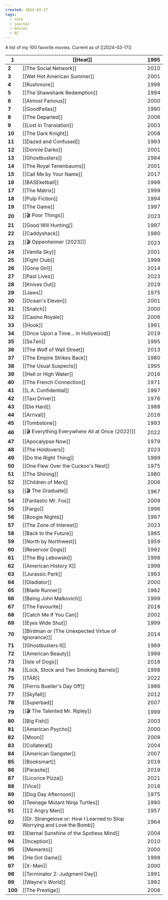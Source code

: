 ```yaml
---
created: 2024-03-17
tags:
  - note
  - journal
  - movies
  - 0🌲
---
```

A list of my 100 favorite movies. Current as of [[2024-03-17]]


| **1**   | [[Heat]]                                                                 | 1995 |
| ------- | ------------------------------------------------------------------------ | ---- |
| **2**   | [[The Social Network]]                                                   | 2010 |
| **3**   | [[Wet Hot American Summer]]                                              | 2001 |
| **4**   | [[Rushmore]]                                                             | 1998 |
| **5**   | [[The Shawshank Redemption]]                                             | 1994 |
| **6**   | [[Almost Famous]]                                                        | 2000 |
| **7**   | [[GoodFellas]]                                                           | 1990 |
| **8**   | [[The Departed]]                                                         | 2006 |
| **9**   | [[Lost in Translation]]                                                  | 2003 |
| **10**  | [[The Dark Knight]]                                                      | 2008 |
| **11**  | [[Dazed and Confused]]                                                   | 1993 |
| **12**  | [[Donnie Darko]]                                                         | 2001 |
| **13**  | [[Ghostbusters]]                                                         | 1984 |
| **14**  | [[The Royal Tenenbaums]]                                                 | 2001 |
| **15**  | [[Call Me by Your Name]]                                                 | 2017 |
| **16**  | [[BASEketball]]                                                          | 1998 |
| **17**  | [[The Matrix]]                                                           | 1999 |
| **18**  | [[Pulp Fiction]]                                                         | 1994 |
| **19**  | [[The Game]]                                                             | 1997 |
| **20**  | [[🎬 Poor Things]]                                                       | 2023 |
| **21**  | [[Good Will Hunting]]                                                    | 1997 |
| **22**  | [[Caddyshack]]                                                           | 1980 |
| **23**  | [[🎬 Oppenheimer (2023)]]                                                | 2023 |
| **24**  | [[Vanilla Sky]]                                                          | 2001 |
| **25**  | [[Fight Club]]                                                           | 1999 |
| **26**  | [[Gone Girl]]                                                            | 2014 |
| **27**  | [[Past Lives]]                                                           | 2023 |
| **28**  | [[Knives Out]]                                                           | 2019 |
| **29**  | [[Jaws]]                                                                 | 1975 |
| **30**  | [[Ocean's Eleven]]                                                       | 2001 |
| **31**  | [[Snatch]]                                                               | 2000 |
| **32**  | [[Casino Royale]]                                                        | 2006 |
| **33**  | [[Hook]]                                                                 | 1991 |
| **34**  | [[Once Upon a Time… in Hollywood]]                                       | 2019 |
| **35**  | [[Se7en]]                                                                | 1995 |
| **36**  | [[The Wolf of Wall Street]]                                              | 2013 |
| **37**  | [[The Empire Strikes Back]]                                              | 1980 |
| **38**  | [[The Usual Suspects]]                                                   | 1995 |
| **39**  | [[Hell or High Water]]                                                   | 2016 |
| **40**  | [[The French Connection]]                                                | 1971 |
| **41**  | [[L.A. Confidential]]                                                    | 1997 |
| **42**  | [[Taxi Driver]]                                                          | 1976 |
| **43**  | [[Die Hard]]                                                             | 1988 |
| **44**  | [[Arrival]]                                                              | 2016 |
| **45**  | [[Tombstone]]                                                            | 1993 |
| **46**  | [[🎬 Everything Everywhere All at Once (2022)]]                          | 2022 |
| **47**  | [[Apocalypse Now]]                                                       | 1979 |
| **48**  | [[The Holdovers]]                                                        | 2023 |
| **49**  | [[Do the Right Thing]]                                                   | 1989 |
| **50**  | [[One Flew Over the Cuckoo's Nest]]                                      | 1975 |
| **51**  | [[The Shining]]                                                          | 1980 |
| **52**  | [[Children of Men]]                                                      | 2006 |
| **53**  | [[🎬 The Graduate]]                                                      | 1967 |
| **54**  | [[Fantastic Mr. Fox]]                                                    | 2009 |
| **55**  | [[Fargo]]                                                                | 1996 |
| **56**  | [[Boogie Nights]]                                                        | 1997 |
| **57**  | [[The Zone of Interest]]                                                 | 2023 |
| **58**  | [[Back to the Future]]                                                   | 1985 |
| **59**  | [[North by Northwest]]                                                   | 1959 |
| **60**  | [[Reservoir Dogs]]                                                       | 1992 |
| **61**  | [[The Big Lebowski]]                                                     | 1998 |
| **62**  | [[American History X]]                                                   | 1998 |
| **63**  | [[Jurassic Park]]                                                        | 1993 |
| **64**  | [[Gladiator]]                                                            | 2000 |
| **65**  | [[Blade Runner]]                                                         | 1982 |
| **66**  | [[Being John Malkovich]]                                                 | 1999 |
| **67**  | [[The Favourite]]                                                        | 2018 |
| **68**  | [[Catch Me If You Can]]                                                  | 2002 |
| **69**  | [[Eyes Wide Shut]]                                                       | 1999 |
| **70**  | [[Birdman or (The Unexpected Virtue of Ignorance)]]                      | 2014 |
| **71**  | [[Ghostbusters II]]                                                      | 1989 |
| **72**  | [[American Beauty]]                                                      | 1999 |
| **73**  | [[Isle of Dogs]]                                                         | 2018 |
| **74**  | [[Lock, Stock and Two Smoking Barrels]]                                  | 1998 |
| **75**  | [[TÁR]]                                                                  | 2022 |
| **76**  | [[Ferris Bueller's Day Off]]                                             | 1986 |
| **77**  | [[Skyfall]]                                                              | 2012 |
| **78**  | [[Superbad]]                                                             | 2007 |
| **79**  | [[🎬 The Talented Mr. Ripley]]                                           | 1999 |
| **80**  | [[Big Fish]]                                                             | 2003 |
| **81**  | [[American Psycho]]                                                      | 2000 |
| **82**  | [[Moon]]                                                                 | 2009 |
| **83**  | [[Collateral]]                                                           | 2004 |
| **84**  | [[American Gangster]]                                                    | 2007 |
| **85**  | [[Booksmart]]                                                            | 2019 |
| **86**  | [[Parasite]]                                                             | 2019 |
| **87**  | [[Licorice Pizza]]                                                       | 2021 |
| **88**  | [[Vice]]                                                                 | 2018 |
| **89**  | [[Dog Day Afternoon]]                                                    | 1975 |
| **90**  | [[Teenage Mutant Ninja Turtles]]                                         | 1990 |
| **91**  | [[12 Angry Men]]                                                         | 1957 |
| **92**  | [[Dr. Strangelove or: How I Learned to Stop Worrying and Love the Bomb]] | 1964 |
| **93**  | [[Eternal Sunshine of the Spotless Mind]]                                | 2004 |
| **94**  | [[Inception]]                                                            | 2010 |
| **95**  | [[Memento]]                                                              | 2000 |
| **96**  | [[He Got Game]]                                                          | 1998 |
| **97**  | [[X-Men]]                                                                | 2000 |
| **98**  | [[Terminator 2: Judgment Day]]                                           | 1991 |
| **99**  | [[Wayne's World]]                                                        | 1992 |
| **100** | [[The Prestige]]                                                         | 2006 |
